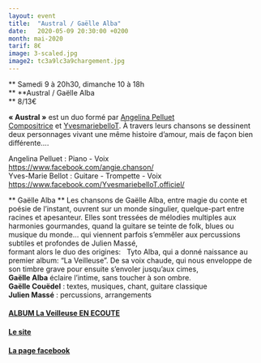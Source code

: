 ```yaml
---
layout: event
title:  "Austral / Gaëlle Alba"
date:   2020-05-09 20:30:00 +0200
month: mai-2020
tarif: 8€
image: 3-scaled.jpg
image2: tc3a9lc3a9chargement.jpg
---
```


**
  Samedi 9 à 20h30, dimanche 10 à 18h  
** **Austral / Gaëlle Alba  
** 8/13€

**« Austral »** est un duo formé par <a href="https://www.facebook.com/angie.chanson/" target="_blank" rel="noopener noreferrer">Angelina Pelluet Compositrice</a> et <a href="https://www.facebook.com/YvesmariebelloT.officiel/" target="_blank" rel="noopener noreferrer">YvesmariebelloT</a>. À travers leurs chansons se dessinent deux personnages vivant une même histoire d’amour, mais de façon bien différente….

Angelina Pelluet : Piano - Voix  
<a href="https://www.facebook.com/angie.chanson/" target="_blank" rel="noopener noreferrer">https://www.facebook.com/angie.chanson/</a>  
Yves-Marie Bellot : Guitare - Trompette - Voix  
<a href="https://www.facebook.com/YvesmariebelloT.officiel/" target="_blank" rel="noopener noreferrer">https://www.facebook.com/YvesmariebelloT.officiel/</a>


**
Gaëlle Alba  ** Les chansons de Gaëlle Alba, entre magie du conte et poésie de l’instant, ouvrent sur un monde singulier, quelque-part entre racines et apesanteur. Elles sont tressées de mélodies multiples aux harmonies gourmandes, quand la guitare se teinte de folk, blues ou musique du monde… qui viennent parfois s’emmêler aux percussions subtiles et profondes de Julien Massé,<br /> formant alors le duo des origines:   Tyto Alba, qui a donné naissance au premier album: “La Veilleuse”. De sa voix chaude, qui nous enveloppe de son timbre grave pour ensuite s’envoler jusqu’aux cimes,<br /> <strong>Gaëlle Alba</strong> éclaire l’intime, sans toucher à son ombre.<br /> <strong>Gaëlle Couëdel</strong> : textes, musiques, chant, guitare classique<br /> <strong>Julien Massé</strong> : percussions, arrangements



#### 

#### <a href="https://tytoalbaduo.bandcamp.com/album/la-veilleuse">ALBUM La Veilleuse EN ECOUTE</a>

#### <a href="http://tytoalba.fr/">Le site</a>

#### <a href="https://www.facebook.com/tytoalba.duo/">La page facebook</a>